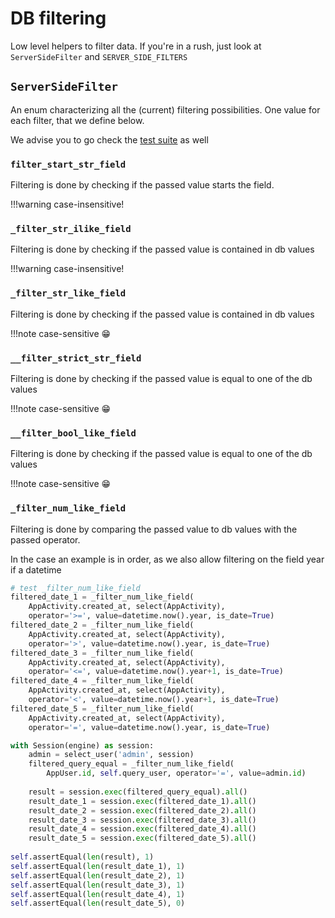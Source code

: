 # DB filtering

Low level helpers to filter data. If you're in a rush, just look at `ServerSideFilter` and `SERVER_SIDE_FILTERS`

## `ServerSideFilter`

An enum characterizing all the (current) filtering possibilities. One value for each filter, that we define below.

We advise you to go check the <a href=https://github.com/SE-Sustainability-OSS/ecodev-core/blob/main/tests/functional/test_db_filters.py class="external-link" target="_blank">test suite</a> as well

### `filter_start_str_field`

Filtering is done by checking if the passed value starts the field.

!!!warning 
    case-insensitive!


### `_filter_str_ilike_field`

Filtering is done by checking if the passed value is contained in db values

!!!warning 
    case-insensitive!

### `_filter_str_like_field`

Filtering is done by checking if the passed value is contained in db values

!!!note 
    case-sensitive 😁

### `__filter_strict_str_field`

Filtering is done by checking if the passed value is equal to one of the db values

!!!note 
    case-sensitive 😁
   
### `__filter_bool_like_field`

Filtering is done by checking if the passed value is equal to one of the db values

!!!note 
    case-sensitive 😁

### `_filter_num_like_field`

Filtering is done by comparing the passed value to db values  with the passed operator.

In the case an example is in order, as we also allow filtering on the field year if a datetime

```python
# test _filter_num_like_field
filtered_date_1 = _filter_num_like_field(
    AppActivity.created_at, select(AppActivity),
    operator='>=', value=datetime.now().year, is_date=True)
filtered_date_2 = _filter_num_like_field(
    AppActivity.created_at, select(AppActivity),
    operator='>', value=datetime.now().year, is_date=True)
filtered_date_3 = _filter_num_like_field(
    AppActivity.created_at, select(AppActivity),
    operator='<=', value=datetime.now().year+1, is_date=True)
filtered_date_4 = _filter_num_like_field(
    AppActivity.created_at, select(AppActivity),
    operator='<', value=datetime.now().year+1, is_date=True)
filtered_date_5 = _filter_num_like_field(
    AppActivity.created_at, select(AppActivity),
    operator='=', value=datetime.now().year, is_date=True)

with Session(engine) as session:
    admin = select_user('admin', session)
    filtered_query_equal = _filter_num_like_field(
        AppUser.id, self.query_user, operator='=', value=admin.id)
    
    result = session.exec(filtered_query_equal).all()
    result_date_1 = session.exec(filtered_date_1).all()
    result_date_2 = session.exec(filtered_date_2).all()
    result_date_3 = session.exec(filtered_date_3).all()
    result_date_4 = session.exec(filtered_date_4).all()
    result_date_5 = session.exec(filtered_date_5).all()
    
self.assertEqual(len(result), 1)
self.assertEqual(len(result_date_1), 1)
self.assertEqual(len(result_date_2), 1)
self.assertEqual(len(result_date_3), 1)
self.assertEqual(len(result_date_4), 1)
self.assertEqual(len(result_date_5), 0)
```